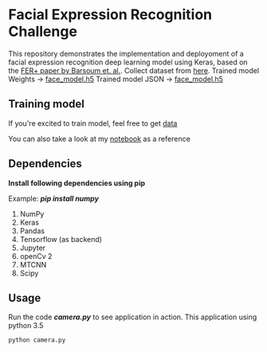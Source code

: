 # Facial Expression Recognition Challenge
This repository demonstrates the implementation and deployoment of a facial expression recognition deep learning model using Keras, based on the [FER+ paper by Barsoum et. al.](https://arxiv.org/abs/1608.01041).
Collect dataset from [here](https://www.kaggle.com/c/challenges-in-representation-learning-facial-expression-recognition-challenge/data).
Trained model Weights -> [face_model.h5](https://github.com/piyush2896/Facial-Expression-Recognition-Challenge/blob/master/face_model.h5)
Trained model JSON -> [face_model.h5](https://github.com/piyush2896/Facial-Expression-Recognition-Challenge/blob/master/face_model.json)

## Training model
If you're excited to train model, feel free to get [data](https://drive.google.com/file/d/1VC0s4DqU54caNLfVMMUF2ltRYuZQ1r3I/view?usp=sharing)

You can also take a look at my [notebook](https://github.com/nmtruong93/Facial-Expression-Recognition/blob/master/Facial_Expression_Recognition(FER%2B)/real_time/FER%2B.ipynb) as a reference

## Dependencies

**Install following dependencies using pip**

Example: <i><b>pip install numpy</b></i>
1. NumPy
2. Keras
3. Pandas
4. Tensorflow (as backend)
5. Jupyter
6. openCv 2
7. MTCNN
8. Scipy


## Usage
Run the code ***camera.py*** to see application in action. This application using python 3.5

<code>python camera.py</code>
